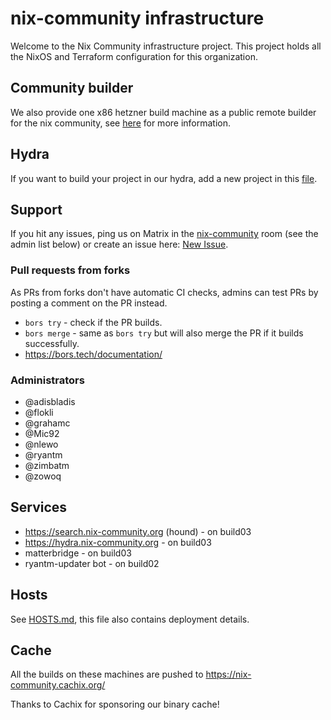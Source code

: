 # nix-community infrastructure

Welcome to the Nix Community infrastructure project. This project holds all the NixOS and Terraform configuration for this organization.

## Community builder

We also provide one x86 hetzner build machine as a public remote builder for the nix community, see [here](roles/builder/README.MD) for more information.

## Hydra

If you want to build your project in our hydra, add a new project in this [file](terraform/hydra-projects.tf).

## Support

If you hit any issues, ping us on Matrix in the [nix-community](https://matrix.to/#/#nix-community:nixos.org) room (see the admin list below) or create an issue here:
[New Issue](https://github.com/nix-community/infra/issues/new).

### Pull requests from forks
As PRs from forks don't have automatic CI checks, admins can test PRs by posting a comment on the PR instead.

* `bors try` - check if the PR builds.
* `bors merge` - same as `bors try` but will also merge the PR if it builds successfully.
* https://bors.tech/documentation/

### Administrators

* @adisbladis
* @flokli
* @grahamc
* @Mic92
* @nlewo
* @ryantm
* @zimbatm
* @zowoq

## Services

* https://search.nix-community.org (hound) - on build03
* https://hydra.nix-community.org - on build03
* matterbridge - on build03
* ryantm-updater bot - on build02

## Hosts

See [HOSTS.md](HOSTS.md), this file also contains deployment details.

## Cache

All the builds on these machines are pushed to https://nix-community.cachix.org/

Thanks to Cachix for sponsoring our binary cache!
